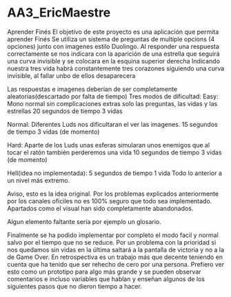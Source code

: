 # AA3_EricMaestre
Aprender Finés 
El objetivo de este proyecto es una aplicación que permita aprender Finés
Se utiliza un sistema de preguntas de multiple opcions (4 opciones) junto con imagenes estilo Duolingo.
Al responder una respuesta correctamente se nos indicara con la aparición de una estrella que seguirá una curva invisible y se colocara en la esquina superior derecha
Indicando nuestra tres vida habrá constantemente tres corazones siguiendo una curva invisible, al fallar unbo de ellos desaparecera

Las respuestas e imagenes deberían de ser completamente aleatorias(descartado por falta de tiempo)
Tres modos de dificultad:
Easy:
Mono normal sin complicaciones extras solo las preguntas, las vidas y las estrellas
20 segundos de tiempo
3 vidas

Normal:
Diferentes Luds nos dificultaran el ver las imagenes.
15 segundos de tiempo
3 vidas (de momento)

Hard:
Aparte de los Luds unas esferas simularan unos enemigos que al tocar el ratón también perderemos una vida
10 segundos de tiempo
3 vidas (de momento)

Hell(idea no implementada):
5 segundos de tiempo
1 vida
Todo lo anterior a un nivel más extremo.

Aviso, esto es la idea original. Por los problemas explicados anteriormente por los canales oficiles no es 100% seguro que todo sea implementado.
Apartados como el visual han sido completamente abandonados.

Algun elemento faltante sería por ejemplo un glosario.


Finalmente se ha podido implementar por completo el modo facil y normal salvo por el tiempo que no se reduce.
Por un problema con la prioridad si nos quedamos sin vidas en la última saltará a la pantalla de victoria y no a la de Game Over.
En retrospectiva es un trabajo más que decente teniendo en cuenta que ha tenido que ser rehecho de cero por una persona.
Prefiero ver esto como un prototipo para algo más grande y se pueden observar comentarios e incluso variables que hablan y enseñan algunos de los siguientes pasos que no dieron tiempo a hacer.
